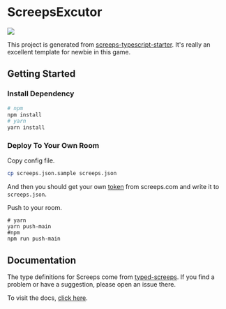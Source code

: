 # ScreepsExcutor

![](https://img.shields.io/badge/language-typescript-blue.svg)

This project is generated from [screeps-typescript-starter](https://github.com/screepers/screeps-typescript-starter). It's really an excellent template for newbie in this game.

## Getting Started

### Install Dependency

```bash
# npm
npm install
# yarn
yarn install
```

### Deploy To Your Own Room

Copy config file.

```bash
cp screeps.json.sample screeps.json
```

And then you should get your own [token](https://screeps.com/a/#!/account/auth-tokens) from screeps.com and write it to `screeps.json`.

Push to your room.

```
# yarn
yarn push-main
#npm
npm run push-main
```

## Documentation

The type definitions for Screeps come from [typed-screeps](https://github.com/screepers/typed-screeps). If you find a problem or have a suggestion, please open an issue there.

To visit the docs, [click here](https://screepers.gitbook.io/screeps-typescript-starter/).

